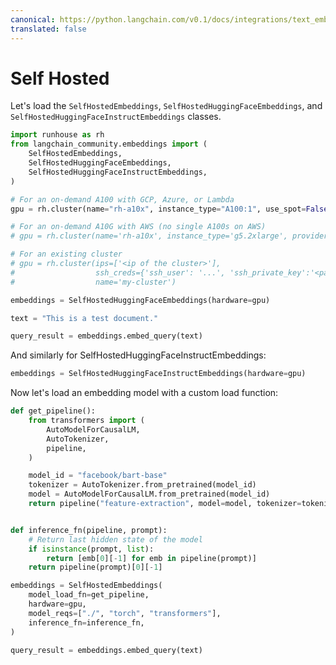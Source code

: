 ```yaml
---
canonical: https://python.langchain.com/v0.1/docs/integrations/text_embedding/self-hosted
translated: false
---
```


# Self Hosted

Let's load the `SelfHostedEmbeddings`, `SelfHostedHuggingFaceEmbeddings`, and `SelfHostedHuggingFaceInstructEmbeddings` classes.

```python
import runhouse as rh
from langchain_community.embeddings import (
    SelfHostedEmbeddings,
    SelfHostedHuggingFaceEmbeddings,
    SelfHostedHuggingFaceInstructEmbeddings,
)
```

```python
# For an on-demand A100 with GCP, Azure, or Lambda
gpu = rh.cluster(name="rh-a10x", instance_type="A100:1", use_spot=False)

# For an on-demand A10G with AWS (no single A100s on AWS)
# gpu = rh.cluster(name='rh-a10x', instance_type='g5.2xlarge', provider='aws')

# For an existing cluster
# gpu = rh.cluster(ips=['<ip of the cluster>'],
#                  ssh_creds={'ssh_user': '...', 'ssh_private_key':'<path_to_key>'},
#                  name='my-cluster')
```

```python
embeddings = SelfHostedHuggingFaceEmbeddings(hardware=gpu)
```

```python
text = "This is a test document."
```

```python
query_result = embeddings.embed_query(text)
```

And similarly for SelfHostedHuggingFaceInstructEmbeddings:

```python
embeddings = SelfHostedHuggingFaceInstructEmbeddings(hardware=gpu)
```

Now let's load an embedding model with a custom load function:

```python
def get_pipeline():
    from transformers import (
        AutoModelForCausalLM,
        AutoTokenizer,
        pipeline,
    )

    model_id = "facebook/bart-base"
    tokenizer = AutoTokenizer.from_pretrained(model_id)
    model = AutoModelForCausalLM.from_pretrained(model_id)
    return pipeline("feature-extraction", model=model, tokenizer=tokenizer)


def inference_fn(pipeline, prompt):
    # Return last hidden state of the model
    if isinstance(prompt, list):
        return [emb[0][-1] for emb in pipeline(prompt)]
    return pipeline(prompt)[0][-1]
```

```python
embeddings = SelfHostedEmbeddings(
    model_load_fn=get_pipeline,
    hardware=gpu,
    model_reqs=["./", "torch", "transformers"],
    inference_fn=inference_fn,
)
```

```python
query_result = embeddings.embed_query(text)
```
